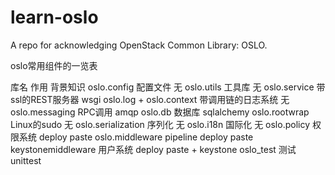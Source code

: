 # learn-oslo

A repo for acknowledging OpenStack Common Library: OSLO.

oslo常用组件的一览表

库名 	                                         作用 	                       背景知识
oslo.config 	                                配置文件 	                   无
oslo.utils 	                                    工具库 	                       无
oslo.service 	                                带ssl的REST服务器 	            wsgi
oslo.log + oslo.context 	                    带调用链的日志系统 	             无
oslo.messaging 	                                RPC调用 	                    amqp
oslo.db 	                                    数据库 	                        sqlalchemy
oslo.rootwrap 	                                Linux的sudo 	                无
oslo.serialization 	                            序列化 	                        无
oslo.i18n 	                                    国际化 	                        无
oslo.policy 	                                权限系统 	                    deploy paste
oslo.middleware 	                            pipeline 	                    deploy paste
keystonemiddleware 	                            用户系统 	                    deploy paste + keystone
oslo_test 	                                    测试 	                        unittest
